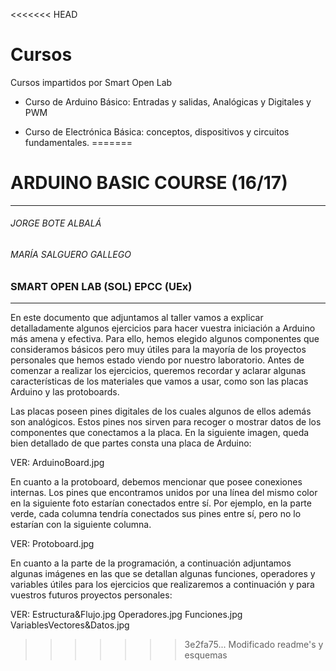 <<<<<<< HEAD
# Cursos
Cursos impartidos por Smart Open Lab
  
  - Curso de Arduino Básico: Entradas y salidas, Analógicas y Digitales y PWM
  
  - Curso de Electrónica Básica: conceptos, dispositivos y circuitos fundamentales.
=======
# ARDUINO BASIC COURSE (16/17)
---
######  JORGE BOTE ALBALÁ
###### MARÍA SALGUERO GALLEGO
### SMART OPEN LAB (SOL) EPCC (UEx)  
---

En este documento que adjuntamos al taller vamos a explicar detalladamente algunos ejercicios para hacer vuestra iniciación a Arduino más amena y efectiva. Para ello, hemos elegido algunos componentes que consideramos básicos pero muy útiles para la mayoría de los proyectos personales que hemos estado viendo por nuestro laboratorio. 
Antes de comenzar a realizar los ejercicios, queremos recordar y aclarar algunas características de los materiales que vamos a usar, como son las placas Arduino y las protoboards. 

Las placas poseen pines digitales de los cuales algunos de ellos además son analógicos. Estos pines nos sirven para recoger o mostrar datos de los componentes que conectamos a la placa. En la siguiente imagen, queda bien detallado de que partes consta una placa de Arduino:

VER: ArduinoBoard.jpg

En cuanto a la protoboard, debemos mencionar que posee conexiones internas. Los pines que encontramos unidos por una línea del mismo color en la siguiente foto estarían conectados entre sí. Por ejemplo, en la parte verde, cada columna tendría conectados sus pines entre sí, pero no lo estarían con la siguiente columna.

VER: Protoboard.jpg

En cuanto a la parte de la programación, a continuación adjuntamos algunas imágenes en las que se detallan algunas funciones, operadores y variables útiles para los ejercicios que realizaremos a continuación y para vuestros futuros proyectos personales:

VER:
 Estructura&Flujo.jpg
 Operadores.jpg
 Funciones.jpg
 VariablesVectores&Datos.jpg
>>>>>>> 3e2fa75... Modificado readme's y esquemas
